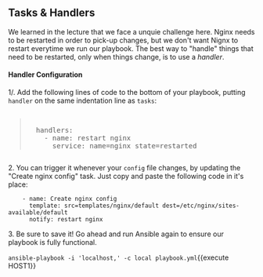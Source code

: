 ## Tasks & Handlers

We learned in the lecture that we face a unquie challenge here. Nginx needs to be restarted in order to pick-up changes, but we don't want Nignx to restart everytime we run our playbook. The best way to "handle" things that need to be restarted, only when things change, is to use a *handler*.

#### Handler Configuration

1/. Add the following lines of code to the bottom of your playbook, putting `handler` on the same indentation line as `tasks`:

<pre class="file" data-filename="playbook.yml"><blockquote>
  handlers:
    - name: restart nginx
      service: name=nginx state=restarted
</blockquote></pre>

2\. You can trigger it whenever your `config` file changes, by updating the "Create nginx config" task. Just copy and paste the following code in it's place:

```
    - name: Create nginx config
      template: src=templates/nginx/default dest=/etc/nginx/sites-available/default
      notify: restart nginx
```

3\. Be sure to save it! Go ahead and run Ansible again to ensure our playbook is fully functional.

`ansible-playbook -i 'localhost,' -c local playbook.yml`{{execute HOST1}}
